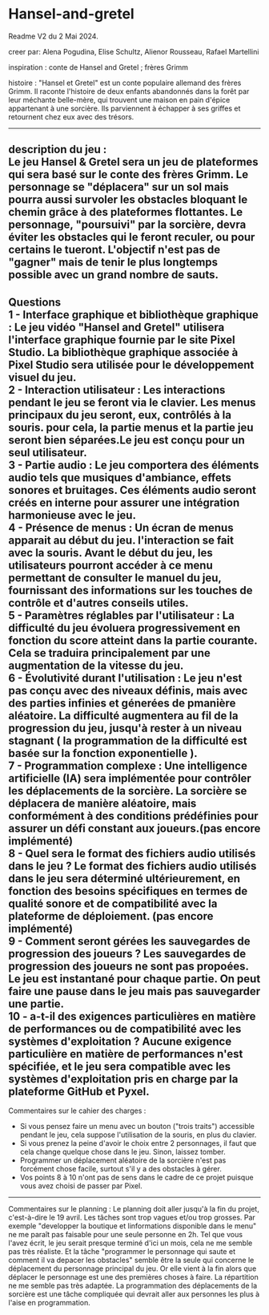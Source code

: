 # Hansel-and-gretel
Readme V2 du 2 Mai 2024.

creer par: Alena Pogudina, Elise Schultz, Alienor Rousseau, Rafael Martellini

inspiration : conte de Hansel and Gretel ; frères Grimm

histoire : "Hansel et Gretel" est un conte populaire allemand des frères Grimm. Il raconte l'histoire de deux enfants abandonnés dans la forêt par leur méchante belle-mère, qui trouvent une maison en pain d'épice appartenant à une sorcière. Ils parviennent à échapper à ses griffes et retournent chez eux avec des trésors.

-----------------------------------------------------------------------
description du jeu :  
Le jeu Hansel & Gretel sera un jeu de plateformes qui sera basé sur le conte des frères Grimm. Le personnage se "déplacera" sur un sol mais pourra aussi survoler les obstacles bloquant le chemin grâce à des plateformes flottantes. Le personnage, "poursuivi" par la sorcière, devra éviter les obstacles qui le feront reculer, ou pour certains le tueront. L'objectif n'est pas de "gagner" mais de tenir le plus longtemps possible avec un grand nombre de sauts.
-----------------------------------------------------------------------
Questions  
1 - Interface graphique et bibliothèque graphique : Le jeu vidéo "Hansel and Gretel" utilisera l'interface graphique fournie par le site Pixel Studio. La bibliothèque graphique associée à Pixel Studio sera utilisée pour le développement visuel du jeu.  
2 - Interaction utilisateur : Les interactions pendant le jeu se feront via le clavier. Les menus principaux du jeu seront, eux, contrôlés à la souris. pour cela, la partie menus et la partie jeu seront bien séparées.Le jeu est conçu pour un seul utilisateur.  
3 - Partie audio : Le jeu comportera des éléments audio tels que musiques d'ambiance, effets sonores et bruitages. Ces éléments audio seront créés en interne pour assurer une intégration harmonieuse avec le jeu.  
4 - Présence de menus : Un écran de menus apparait au début du jeu. l'interaction se fait avec la souris. Avant le début du jeu, les utilisateurs pourront accéder à ce menu permettant de consulter le manuel du jeu, fournissant des informations sur les touches de contrôle et d'autres conseils utiles.  
5 - Paramètres réglables par l'utilisateur : La difficulté du jeu évoluera progressivement en fonction du score atteint dans la partie courante. Cela se traduira principalement par une augmentation de la vitesse du jeu.  
6 - Évolutivité durant l'utilisation : Le jeu n'est pas conçu avec des niveaux définis, mais avec des parties infinies et génerées de pmanière aléatoire. La difficulté augmentera au fil de la progression du jeu, jusqu'à rester à un niveau stagnant ( la programmation de la difficulté est basée sur la fonction exponentielle ).   
7 - Programmation complexe : Une intelligence artificielle (IA) sera implémentée pour contrôler les déplacements de la sorcière. La sorcière se déplacera de manière aléatoire, mais conformément à des conditions prédéfinies pour assurer un défi constant aux joueurs.(pas encore implémenté)  
8 - Quel sera le format des fichiers audio utilisés dans le jeu ? Le format des fichiers audio utilisés dans le jeu sera déterminé ultérieurement, en fonction des besoins spécifiques en termes de qualité sonore et de compatibilité avec la plateforme de déploiement. (pas encore implémenté)  
9 - Comment seront gérées les sauvegardes de progression des joueurs ? Les sauvegardes de progression des joueurs ne sont pas propoées. Le jeu est instantané pour chaque partie. On peut faire une pause dans le jeu mais pas sauvegarder une partie.  
10 -  a-t-il des exigences particulières en matière de performances ou de compatibilité avec les systèmes d'exploitation ? Aucune exigence particulière en matière de performances n'est spécifiée, et le jeu sera compatible avec les systèmes d'exploitation pris en charge par la plateforme GitHub et Pyxel.  
-----------------------------------------------------------------------
Commentaires sur le cahier des charges :
- Si vous pensez faire un menu avec un bouton ("trois traits") accessible pendant le jeu, cela suppose l'utilisation de la souris, en plus du clavier.
- Si vous prenez la peine d'avoir le choix entre 2 personnages, il faut que cela change quelque chose dans le jeu. Sinon, laissez tomber.
- Programmer un déplacement aléatoire de la sorcière n'est pas forcément chose facile, surtout s'il y a des obstacles à gérer.
- Vos points 8 à 10 n'ont pas de sens dans le cadre de ce projet puisque vous avez choisi de passer par Pixel.
-----------------------------------------------------------------------
Commentaires sur le planning :
Le planning doit aller jusqu'à la fin du projet, c'est-à-dire le 19 avril.
Les tâches sont trop vagues et/ou trop grosses. Par exemple "developper la boutique et linformations disponible dans le menu" ne me paraît pas faisable pour une seule personne en 2h.
Tel que vous l'avez écrit, le jeu serait presque terminé d'ici un mois, cela ne me semble pas très réaliste. Et la tâche "programmer le personnage qui saute et comment il va depacer les obstacles" semble être la seule qui concerne le déplacement du personnage principal du jeu. Or elle vient à la fin alors que déplacer le personnage est une des premières choses à faire.
La répartition ne me semble pas très adaptée. La programmation des déplacements de la sorcière est une tâche compliquée qui devrait aller aux personnes les plus à l'aise en programmation.
